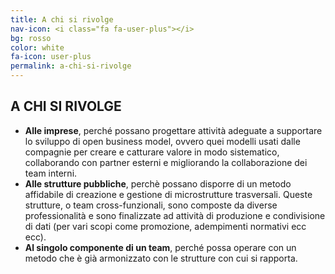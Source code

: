 ```yaml
---
title: A chi si rivolge
nav-icon: <i class="fa fa-user-plus"></i>
bg: rosso
color: white
fa-icon: user-plus
permalink: a-chi-si-rivolge
---
```




## [<i class="fa fa-angle-up"></i>](#intro) A CHI SI RIVOLGE [<i class="fa fa-angle-down"></i>](#schema)

- **Alle imprese**, perché possano progettare attività adeguate a supportare lo sviluppo di open business model, ovvero quei modelli usati dalle compagnie per creare e catturare valore in modo sistematico, collaborando con partner esterni e migliorando la collaborazione dei team interni.  
- **Alle strutture pubbliche**, perchè possano disporre di un metodo affidabile di creazione e gestione di  microstrutture trasversali. Queste strutture, o team cross-funzionali, sono composte da diverse professionalità e sono finalizzate ad attività di produzione e condivisione di dati (per vari scopi come promozione, adempimenti normativi ecc ecc).
- **Al singolo componente di un team**, perché possa  operare con un metodo che è già armonizzato con le strutture con cui si rapporta.

